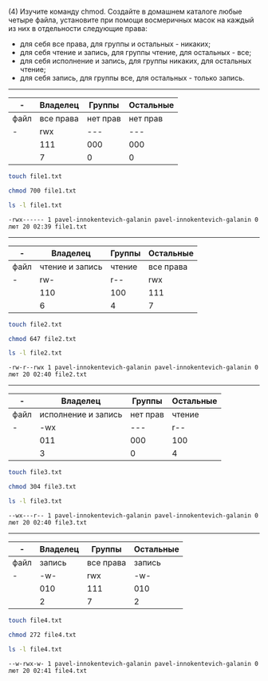 (4) Изучите команду chmod. Создайте в домашнем каталоге любые четыре файла,
установите при помощи восмеричных масок на каждый из них в отдельности
следующие права:
- для себя все права, для группы и остальных - никаких;
- для себя чтение и запись, для группы чтение, для остальных - все;
- для себя исполнение и запись, для группы никаких, для остальных чтение;
- для себя запись, для группы все, для остальных - только запись.

---

|-|Владелец|Группы|Остальные|
|-|---|---|---|
|файл|все права|нет прав|нет прав|
|-|rwx|---|---|
| |111|000|000|
| |7  |0  |0  |

```bash
touch file1.txt

chmod 700 file1.txt

ls -l file1.txt
```

```
-rwx------ 1 pavel-innokentevich-galanin pavel-innokentevich-galanin 0 лют 20 02:39 file1.txt
```

---

|-|Владелец|Группы|Остальные|
|-|---|---|---|
|файл|чтение и запись|чтение|все права|
|-|rw-|r--|rwx|
| |110|100|111|
| |6  |4  |7  |

```bash
touch file2.txt

chmod 647 file2.txt

ls -l file2.txt
```

```
-rw-r--rwx 1 pavel-innokentevich-galanin pavel-innokentevich-galanin 0 лют 20 02:40 file2.txt
```

---

|-|Владелец|Группы|Остальные|
|-|---|---|---|
|файл|исполнение и запись|нет прав|чтение|
|-|-wx|---|r--|
| |011|000|100|
| |3  |0  |4  |

```bash
touch file3.txt

chmod 304 file3.txt

ls -l file3.txt
```

```
--wx---r-- 1 pavel-innokentevich-galanin pavel-innokentevich-galanin 0 лют 20 02:40 file3.txt
```

---

|-|Владелец|Группы|Остальные|
|-|---|---|---|
|файл|запись|все права|запись|
|-|-w-|rwx|-w-|
| |010|111|010|
| |2  |7  |2  |

```bash
touch file4.txt

chmod 272 file4.txt

ls -l file4.txt
```

```
--w-rwx-w- 1 pavel-innokentevich-galanin pavel-innokentevich-galanin 0 лют 20 02:41 file4.txt
```